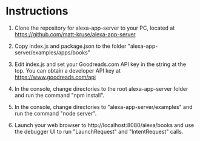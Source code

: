 # Instructions

1. Clone the repository for alexa-app-server to your PC, located at https://github.com/matt-kruse/alexa-app-server

2. Copy index.js and package.json to the folder "alexa-app-server/examples/apps/books"

3. Edit index.js and set your Goodreads.com API key in the string at the top.
   You can obtain a developer API key at https://www.goodreads.com/api

4. In the console, change directories to the root alexa-app-server folder and run the command "npm install".

5. In the console, change directories to "alexa-app-server/examples" and run the command "node server".

6. Launch your web browser to http://localhost:8080/alexa/books and use the debugger UI to run "LaunchRequest" and "IntentRequest" calls.
